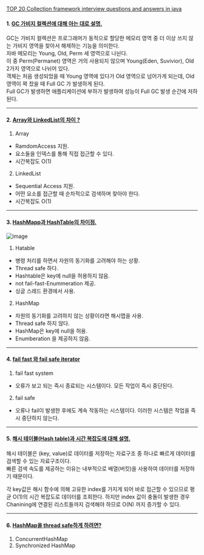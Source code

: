 [TOP 20 Collection framework interview questions and answers in java](http://www.instanceofjava.com/2015/07/collections-interview-questions-java.html)


#### 1. [GC 가비지 컬렉션에 대해 아는 대로 설명. ](https://zero-base.co.kr/event/media_BE_school_qna)

GC는 가비지 컬렉션은 프로그래머가 동적으로 할당한 메모리 영역 중 더 이상 쓰지 않는 가비지 영역을 찾아서 해제하는 기능을 의미한다. <br>
자바 메모리는 Young, Old, Perm 세 영역으로 나뉜다. <br>
이 중 Perm(Permanet) 영역은 거의 사용되지 않으며 Young(Eden, Suvivior), Old 2가지 영역으로 나뉘어 있다. <br>
객체는 처음 생성되었을 때 Young 영역에 있다가 Old 영역으로 넘어가게 되는데, Old 영역이 꽉 찼을 때 Full GC 가 발생하게 된다. <br>
Full GC가 발생하면 애플리케이션에 부하가 발생하여 성능이 Full GC 발생 순간에 저하된다. 

---

#### 2. [Array와 LinkedList의 차이 ?](https://velog.io/@humblechoi/%EC%9E%90%EB%A3%8C%EA%B5%AC%EC%A1%B0-%EB%A9%B4%EC%A0%91%EC%A7%88%EB%AC%B8-%EB%AA%A8%EC%9D%8C)

1) Array 
 - RamdomAccess 지원. 
 - 요소들을 인덱스를 통해 직접 접근할 수 있다. 
 - 시간복잡도 O(1)

2) LinkedList 
 - Sequential Access 지원.
 - 어떤 요소를 접근할 때 순차적으로 검색하며 찾아야 한다. 
 - 시간복잡도 O(1)

---

#### 3. [HashMapp과 HashTable의 차이점. ](https://devlog-wjdrbs96.tistory.com/m/253)

![image](https://user-images.githubusercontent.com/46278436/196335961-a70d8eca-be13-4f21-9c8a-b44a285fc1e0.png)

1) Hatable 
- 병령 처리를 하면서 자원의 동기화를 고려해야 하는 상황.
- Thread safe 하다. 
- Hashtable은 key에 null을 허용하지 않음.
- not fail-fast-Enummeration 제공. 
- 싱글 스레드 환경에서 사용. 

2) HashMap
- 자원의 동기화를 고려하지 않는 상황이라면 해시맵을 사용. 
- Thread safe 하지 않다. 
- HashMap은 key에 null을 허용.
- Enumberation 을 제공하지 않음. 


---

#### 4. [fail fast 와 fail safe iterator ](https://www.javatpoint.com/fail-fast-and-fail-safe-iterator-in-java)

1) fail fast system 
  - 오류가 보고 되는 즉시 종료되는 시스템이다. 모든 작업이 즉시 중단된다. 


2) fail safe 
  - 오류나 fail이 발생한 후에도 계속 작동하는 시스템이다. 이러한 시스템은 작업을 즉시 중단하지 않는다.


---

#### 5. [해시 테이블(Hash table)과 시간 복잡도에 대해 설명.](https://www.baeldung.com/java-hashmap)

해시 테이블은 (key, value)로 데이터를 저장하는 자료구조 중 하나로 빠르게 데이터를 검색할 수 있는 자료구조이다. <br>
빠른 검색 속도를 제공하는 이유는 내부적으로 배열(버킷)을 사용하여 데이터를 저장하기 때문이다. 

각 key값은 해시 함수에 의해 고유한 index를 가지게 되어 바로 접근할 수 있으므로 평균 O(1)의 시간 복잡도로 데이터를 조회한다. 하지만 
index 값이 충돌이 발생한 경우 Chanining에 연결된 리스트들까지 검색해야 하므로 O(N) 까지 증가할 수 있다. 


---

#### 6. [HashMap을 thread safe하게 하려면?](https://www.geeksforgeeks.org/difference-between-concurrenthashmap-and-synchronizedhashmap/)

1. ConcurrentHashMap
2. Synchronized HashMap
